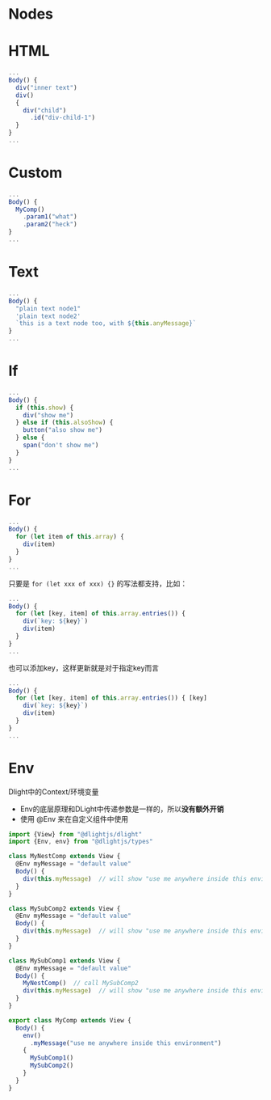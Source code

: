 # Nodes

# HTML

```typescript
...
Body() {
  div("inner text")
  div() 
  {
    div("child")
      .id("div-child-1") 
  }
}
...
```

# Custom

```typescript
...
Body() {
  MyComp()
    .param1("what")
    .param2("heck")
}
...
```

# Text

```typescript
...
Body() {
  "plain text node1"
  'plain text node2'
  `this is a text node too, with ${this.anyMessage}`
}
...
```

# If

```typescript
...
Body() {
  if (this.show) {
    div("show me")
  } else if (this.alsoShow) {
    button("also show me")
  } else {
    span("don't show me")
  }
}
...
```

# For

```typescript
...
Body() {
  for (let item of this.array) {
    div(item)
  }
}
...
```

只要是 `for (let xxx of xxx) {}` 的写法都支持，比如：

```typescript
...
Body() {
  for (let [key, item] of this.array.entries()) {
    div(`key: ${key}`)
    div(item)
  }
}
...
```

也可以添加key，这样更新就是对于指定key而言

```typescript
...
Body() {
  for (let [key, item] of this.array.entries()) { [key]
    div(`key: ${key}`)
    div(item)
  }
}
...
```

# Env

Dlight中的Context/环境变量

* Env的底层原理和DLight中传递参数是一样的，所以**没有额外开销**
* 使用 @Env 来在自定义组件中使用

```typescript
import {View} from "@dlightjs/dlight"
import {Env, env} from "@dlightjs/types"

class MyNestComp extends View {
  @Env myMessage = "default value"
  Body() {
    div(this.myMessage)  // will show "use me anywhere inside this environment"
  }
}

class MySubComp2 extends View {
  @Env myMessage = "default value"
  Body() {
    div(this.myMessage)  // will show "use me anywhere inside this environment"
  }
}

class MySubComp1 extends View {
  @Env myMessage = "default value"
  Body() {
    MyNestComp()  // call MySubComp2
    div(this.myMessage)  // will show "use me anywhere inside this environment"
  }
}

export class MyComp extends View {  
  Body() {
    env()
      .myMessage("use me anywhere inside this environment")
    {
      MySubComp1()
      MySubComp2()
    }
  }
}
```

## 